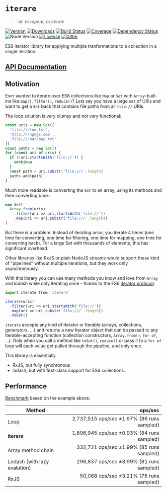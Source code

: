 
# `iterare`

> lat. _to repeat, to iterate_

[![Version](https://img.shields.io/npm/v/iterare.svg)](https://www.npmjs.com/package/iterare)
[![Downloads](https://img.shields.io/npm/dt/iterare.svg)](https://www.npmjs.com/package/iterare)
[![Build Status](https://travis-ci.org/felixfbecker/iterare.svg?branch=master)](https://travis-ci.org/felixfbecker/iterare)
[![Coverage](https://codecov.io/gh/felixfbecker/iterare/branch/master/graph/badge.svg?token=BuoxrgBs54)](https://codecov.io/gh/felixfbecker/iterare)
[![Dependency Status](https://gemnasium.com/badges/github.com/felixfbecker/iterare.svg)](https://gemnasium.com/github.com/felixfbecker/iterare)
![Node Version](http://img.shields.io/node/v/iterare.svg)
[![License](https://img.shields.io/npm/l/iterare.svg)](https://github.com/felixfbecker/iterare/blob/master/LICENSE.txt)
[![Gitter](https://badges.gitter.im/felixfbecker/iterare.svg)](https://gitter.im/felixfbecker/iterare?utm_source=badge&utm_medium=badge&utm_campaign=pr-badge)

ES6 Iterator library for applying multiple tranformations to a collection in a single iteration.

## [API Documentation](http://iterare.surge.sh/)

## Motivation

Ever wanted to iterate over ES6 collections like `Map` or `Set` with `Array`-built-ins like `map()`, `filter()`, `reduce()`?
Lets say you have a large `Set` of URIs and want to get a `Set` back that contains file paths from all `file://` URIs.

The loop solution is very clumsy and not very functional:
```javascript
const uris = new Set([
  'file:///foo.txt',
  'http:///npmjs.com',
  'file:///bar/baz.txt'
])
const paths = new Set()
for (const uri of uris) {
  if (!uri.startsWith('file://')) {
    continue
  }
  const path = uri.substr('file:///'.length)
  paths.add(path)
}
```

Much more readable is converting the `Set` to an array, using its methods and then converting back:

```javascript
new Set(
  Array.from(uris)
    .filter(uri => uri.startsWith('file://'))
    .map(uri => uri.substr('file:///'.length))
)
```

But there is a problem: Instead of iterating once, you iterate 4 times (one time for converting, one time for filtering, one time for mapping, one time for converting back).
For a large Set with thousands of elements, this has significant overhead.

Other libraries like RxJS or plain NodeJS streams would support these kind of "pipelines" without multiple iterations, but they work only asynchronously.

With this library you can use many methods you know and love from `Array` and lodash while only iterating once - thanks to the ES6 [iterator protocol](https://developer.mozilla.org/en-US/docs/Web/JavaScript/Reference/Iteration_protocols):

```javascript
import iterate from 'iterare'

iterate(uris)
  .filter(uri => uri.startsWith('file://'))
  .map(uri => uri.substr('file:///'.length))
  .toSet()
```

`iterate` accepts any kind of Iterator or Iterable (arrays, collections, generators, ...) and returns a new Iterator object that can be passed to any Iterable-accepting function (collection constructors, `Array.from()`, `for of`, ...).
Only when you call a method like `toSet()`, `reduce()` or pass it to a `for of` loop will each value get pulled through the pipeline, and only once.

This library is essentially
 - RxJS, but fully synchronous
 - lodash, but with first-class support for ES6 collections.

## Performance

[Benchmark](https://github.com/felixfbecker/iterare/blob/master/src/benchmark.ts) based on the example above:

Method                       | ops/sec
-----------------------------|-----------------------------------------------:|
Loop                         | 2,737,515 ops/sec ±1.97% (86 runs sampled)
**iterare**                  | 1,896,945 ops/sec ±0.93% (84 runs sampled)
Array method chain           | 332,721 ops/sec ±1.99% (85 runs sampled)
Lodash (with lazy evalution) | 296,837 ops/sec ±3.99% (81 runs sampled)
RxJS                         | 50,068 ops/sec ±3.21% (76 runs sampled)
